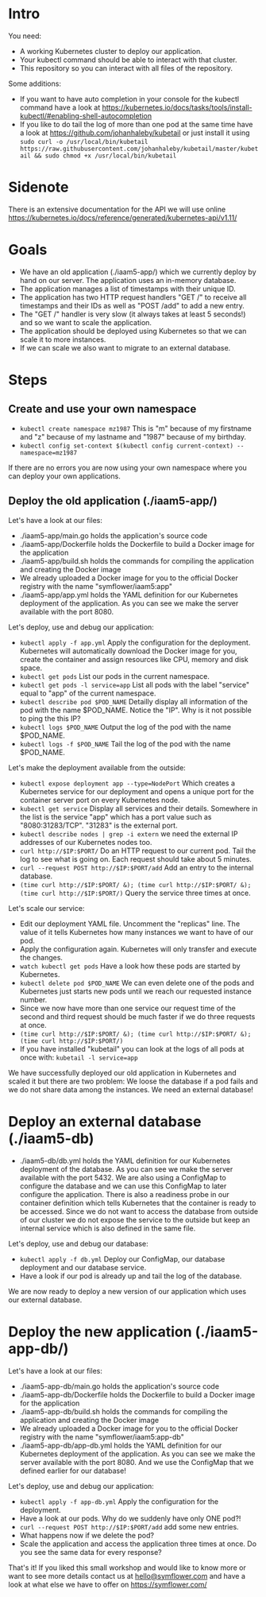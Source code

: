 # Intro

You need:
- A working Kubernetes cluster to deploy our application.
- Your kubectl command should be able to interact with that cluster.
- This repository so you can interact with all files of the repository.

Some additions:
- If you want to have auto completion in your console for the kubectl command have a look at https://kubernetes.io/docs/tasks/tools/install-kubectl/#enabling-shell-autocompletion
- If you like to do tail the log of more than one pod at the same time have a look at https://github.com/johanhaleby/kubetail or just install it using `sudo curl -o /usr/local/bin/kubetail https://raw.githubusercontent.com/johanhaleby/kubetail/master/kubetail && sudo chmod +x /usr/local/bin/kubetail`

# Sidenote

There is an extensive documentation for the API we will use online https://kubernetes.io/docs/reference/generated/kubernetes-api/v1.11/

# Goals

- We have an old application (./iaam5-app/) which we currently deploy by hand on our server. The application uses an in-memory database.
- The application manages a list of timestamps with their unique ID.
- The application has two HTTP request handlers "GET /" to receive all timestamps and their IDs as well as "POST /add" to add a new entry.
- The "GET /" handler is very slow (it always takes at least 5 seconds!) and so we want to scale the application.
- The application should be deployed using Kubernetes so that we can scale it to more instances.
- If we can scale we also want to migrate to an external database.

# Steps

## Create and use your own namespace

- `kubectl create namespace mz1987` This is "m" because of my firstname and "z" because of my lastname and "1987" because of my birthday.
- `kubectl config set-context $(kubectl config current-context) --namespace=mz1987`

If there are no errors you are now using your own namespace where you can deploy your own applications.

## Deploy the old application (./iaam5-app/)

Let's have a look at our files:
- ./iaam5-app/main.go holds the application's source code
- ./iaam5-app/Dockerfile holds the Dockerfile to build a Docker image for the application
- ./iaam5-app/build.sh holds the commands for compiling the application and creating the Docker image
- We already uploaded a Docker image for you to the official Docker registry with the name "symflower/iaam5:app"
- ./iaam5-app/app.yml holds the YAML definition for our Kubernetes deployment of the application. As you can see we make the server available with the port 8080.

Let's deploy, use and debug our application:
- `kubectl apply -f app.yml` Apply the configuration for the deployment. Kubernetes will automatically download the Docker image for you, create the container and assign resources like CPU, memory and disk space.
- `kubectl get pods` List our pods in the current namespace.
- `kubectl get pods -l service=app` List all pods with the label "service" equal to "app" of the current namespace.
- `kubectl describe pod $POD_NAME` Detailly display all information of the pod with the name $POD_NAME. Notice the "IP". Why is it not possible to ping the this IP?
- `kubectl logs $POD_NAME` Output the log of the pod with the name $POD_NAME.
- `kubectl logs -f $POD_NAME` Tail the log of the pod with the name $POD_NAME.

Let's make the deployment available from the outside:
- `kubectl expose deployment app --type=NodePort` Which creates a Kubernetes service for our deployment and opens a unique port for the container server port on every Kubernetes node.
- `kubectl get service` Display all services and their details. Somewhere in the list is the service "app" which has a port value such as "8080:31283/TCP". "31283" is the external port.
- `kubectl describe nodes | grep -i extern` we need the external IP addresses of our Kubernetes nodes too.
- `curl http://$IP:$PORT/` Do an HTTP request to our current pod. Tail the log to see what is going on. Each request should take about 5 minutes.
- `curl --request POST http://$IP:$PORT/add` Add an entry to the internal database.
- `(time curl http://$IP:$PORT/ &); (time curl http://$IP:$PORT/ &); (time curl http://$IP:$PORT/)` Query the service three times at once.

Let's scale our service:
- Edit our deployment YAML file. Uncomment the "replicas" line. The value of it tells Kubernetes how many instances we want to have of our pod.
- Apply the configuration again. Kubernetes will only transfer and execute the changes.
- `watch kubectl get pods` Have a look how these pods are started by Kubernetes.
- `kubectl delete pod $POD_NAME` We can even delete one of the pods and Kubernetes just starts new pods until we reach our requested instance number.
- Since we now have more than one service our request time of the second and third request should be much faster if we do three requests at once.
- `(time curl http://$IP:$PORT/ &); (time curl http://$IP:$PORT/ &); (time curl http://$IP:$PORT/)`
- If you have installed "kubetail" you can look at the logs of all pods at once with: `kubetail -l service=app`

We have successfully deployed our old application in Kubernetes and scaled it but there are two problem: We loose the database if a pod fails and we do not share data among the instances. We need an external database!

# Deploy an external database (./iaam5-db)

- ./iaam5-db/db.yml holds the YAML definition for our Kubernetes deployment of the database. As you can see we make the server available with the port 5432. We are also using a ConfigMap to configure the database and we can use this ConfigMap to later configure the application. There is also a readiness probe in our container definition which tells Kubernetes that the container is ready to be accessed. Since we do not want to access the database from outside of our cluster we do not expose the service to the outside but keep an internal service which is also defined in the same file.

Let's deploy, use and debug our database:
- `kubectl apply -f db.yml` Deploy our ConfigMap, our database deployment and our database service.
- Have a look if our pod is already up and tail the log of the database.

We are now ready to deploy a new version of our application which uses our external database.

# Deploy the new application (./iaam5-app-db/)

Let's have a look at our files:
- ./iaam5-app-db/main.go holds the application's source code
- ./iaam5-app-db/Dockerfile holds the Dockerfile to build a Docker image for the application
- ./iaam5-app-db/build.sh holds the commands for compiling the application and creating the Docker image
- We already uploaded a Docker image for you to the official Docker registry with the name "symflower/iaam5:app-db"
- ./iaam5-app-db/app-db.yml holds the YAML definition for our Kubernetes deployment of the application. As you can see we make the server available with the port 8080. And we use the ConfigMap that we defined earlier for our database!

Let's deploy, use and debug our application:
- `kubectl apply -f app-db.yml` Apply the configuration for the deployment.
- Have a look at our pods. Why do we suddenly have only ONE pod?!
- `curl --request POST http://$IP:$PORT/add` add some new entries.
- What happens now if we delete the pod?
- Scale the application and access the application three times at once. Do you see the same data for every response?

That's it! If you liked this small workshop and would like to know more or want to see more details contact us at hello@symflower.com and have a look at what else we have to offer on https://symflower.com/
